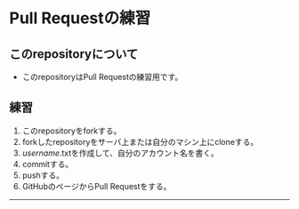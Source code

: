 # Pull Requestの練習

## このrepositoryについて
 - このrepositoryはPull Requestの練習用です。

## 練習
1. このrepositoryをforkする。
1. forkしたrepositoryをサーバ上または自分のマシン上にcloneする。
1. *username*.txtを作成して、自分のアカウント名を書く。
1. commitする。
1. pushする。
1. GitHubのページからPull Requestをする。
****
